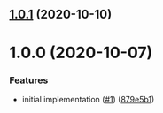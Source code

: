 <a name="1.0.1"></a>
## [1.0.1](https://github.com/vasco-santos/is-loopback-addr/compare/v1.0.0...v1.0.1) (2020-10-10)



<a name="1.0.0"></a>
# 1.0.0 (2020-10-07)


### Features

* initial implementation ([#1](https://github.com/vasco-santos/is-loopback-addr/issues/1)) ([879e5b1](https://github.com/vasco-santos/is-loopback-addr/commit/879e5b1))



